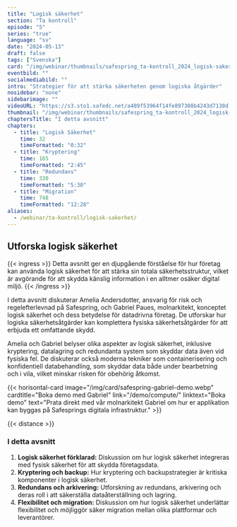 ```yaml
---
title: "Logisk säkerhet"
section: "Ta kontroll"
episode: "5"
series: "true"
language: "sv"
date: "2024-05-13"
draft: false
tags: ["Svenska"]
card: "/img/webinar/thumbnails/safespring_ta-kontroll_2024_logisk-sakerhet.jpg"
eventbild: ""
socialmediabild: ""
intro: "Strategier för att stärka säkerheten genom logiska åtgärder"
nosidebar: "none"
sidebarimage: ""
videoURL: "https://s3.sto1.safedc.net/a489f53964f14fe897308b4243d7138d:processedvideos/safespring_ta-kontroll_2024_logisk-sakerhet_final/master.m3u8"
thumbnail: "/img/webinar/thumbnails/safespring_ta-kontroll_2024_logisk-sakerhet.jpg"
chaptersTitle: "I detta avsnitt"
chapters:
  - title: "Logisk Säkerhet"
    time: 32
    timeFormatted: "0:32"
  - title: "Kryptering"
    time: 165
    timeFormatted: "2:45"
  - title: "Redundans"
    time: 330
    timeFormatted: "5:30"
  - title: "Migration"
    time: 748
    timeFormatted: "12:28"
aliases:
  - /webinar/ta-kontroll/logisk-sakerhet/
---
```


## Utforska logisk säkerhet

{{< ingress >}}
Detta avsnitt ger en djupgående förståelse för hur företag kan använda logisk säkerhet för att stärka sin totala säkerhetsstruktur, vilket är avgörande för att skydda känslig information i en alltmer osäker digital miljö.
{{< /ingress >}}

I detta avsnitt diskuterar Amelia Andersdotter, ansvarig för risk och regelefterlevnad på Safespring, och Gabriel Paues, molnarkitekt, konceptet logisk säkerhet och dess betydelse för datadrivna företag. De utforskar hur logiska säkerhetsåtgärder kan komplettera fysiska säkerhetsåtgärder för att erbjuda ett omfattande skydd.

Amelia och Gabriel belyser olika aspekter av logisk säkerhet, inklusive kryptering, datalagring och redundanta system som skyddar data även vid fysiska fel. De diskuterar också moderna tekniker som containerisering och konfidentiell databehandling, som skyddar data både under bearbetning och i vila, vilket minskar risken för obehörig åtkomst.

{{< horisontal-card image="/img/card/safespring-gabriel-demo.webp" cardtitle="Boka demo med Gabriel" link="/demo/compute/" linktext="Boka demo" text="Prata direkt med vår molnarkitekt Gabriel om hur er applikation kan byggas på Safesprings digitala infrastruktur." >}}

{{< distance >}}

### I detta avsnitt

1. **Logisk säkerhet förklarad:** Diskussion om hur logisk säkerhet integreras med fysisk säkerhet för att skydda företagsdata.
2. **Kryptering och backup:** Hur kryptering och backupstrategier är kritiska komponenter i logisk säkerhet.
3. **Redundans och arkivering:** Utforskning av redundans, arkivering och deras roll i att säkerställa dataåterställning och lagring.
4. **Flexibilitet och migration:** Diskussion om hur logisk säkerhet underlättar flexibilitet och möjliggör säker migration mellan olika plattformar och leverantörer.
